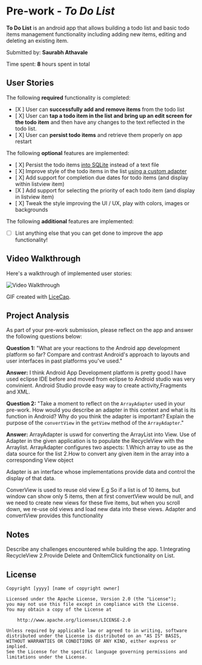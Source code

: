 # Pre-work - *To Do List*

**To Do List** is an android app that allows building a todo list and basic todo items management functionality including adding new items, editing and deleting an existing item.

Submitted by: **Saurabh Athavale**

Time spent: **8** hours spent in total

## User Stories

The following **required** functionality is completed:

* [X ] User can **successfully add and remove items** from the todo list
* [ X] User can **tap a todo item in the list and bring up an edit screen for the todo item** and then have any changes to the text reflected in the todo list.
* [ X] User can **persist todo items** and retrieve them properly on app restart

The following **optional** features are implemented:

* [ X] Persist the todo items [into SQLite](http://guides.codepath.com/android/Persisting-Data-to-the-Device#sqlite) instead of a text file
* [ X] Improve style of the todo items in the list [using a custom adapter](http://guides.codepath.com/android/Using-an-ArrayAdapter-with-ListView)
* [ X] Add support for completion due dates for todo items (and display within listview item)
* [X ] Add support for selecting the priority of each todo item (and display in listview item)
* [ X] Tweak the style improving the UI / UX, play with colors, images or backgrounds

The following **additional** features are implemented:

* [ ] List anything else that you can get done to improve the app functionality!

## Video Walkthrough

Here's a walkthrough of implemented user stories:

<img src='http://i.imgur.com/link/to/your/gif/file.gif' title='Video Walkthrough' width='' alt='Video Walkthrough' />

GIF created with [LiceCap](http://www.cockos.com/licecap/).

## Project Analysis

As part of your pre-work submission, please reflect on the app and answer the following questions below:

**Question 1:** "What are your reactions to the Android app development platform so far? Compare and contrast Android's approach to layouts and user interfaces in past platforms you've used."

**Answer:** I think  Android App Development platform is pretty good.I have used eclipse IDE before and moved from eclipse to Android studio was very convinient.
Android Studio provde easy way to create activity,Fragments and XML.

**Question 2:** "Take a moment to reflect on the `ArrayAdapter` used in your pre-work. How would you describe an adapter in this context and what is its function in Android? Why do you think the adapter is important? Explain the purpose of the `convertView` in the `getView` method of the `ArrayAdapter`."

**Answer:** ArrayAdapter is uswd for converting the ArrayList into View.
Use of Adapter in the given application is to populate the RecycleView with the Arraylist.
ArrayAdapter configures two aspects:
1.Which array to use as the data source for the list
2.How to convert any given item in the array into a corresponding View object

Adapter is an interface whose implementations provide data and control the display of that data. 

ConverView  is used to reuse old view
E.g
So if a list is of 10 items, but window can show only 5 items, then at first convertView would be null,
and we need to create new views for these five items, but when you scroll down, we re-use old views and load new data into these views.
Adapter and convertView provides this functionality

## Notes

Describe any challenges encountered while building the app.
1.Integrating RecycleView 
2.Provide Delete and OnItemClick functionality on List.


## License

    Copyright [yyyy] [name of copyright owner]

    Licensed under the Apache License, Version 2.0 (the "License");
    you may not use this file except in compliance with the License.
    You may obtain a copy of the License at

        http://www.apache.org/licenses/LICENSE-2.0

    Unless required by applicable law or agreed to in writing, software
    distributed under the License is distributed on an "AS IS" BASIS,
    WITHOUT WARRANTIES OR CONDITIONS OF ANY KIND, either express or implied.
    See the License for the specific language governing permissions and
    limitations under the License.
